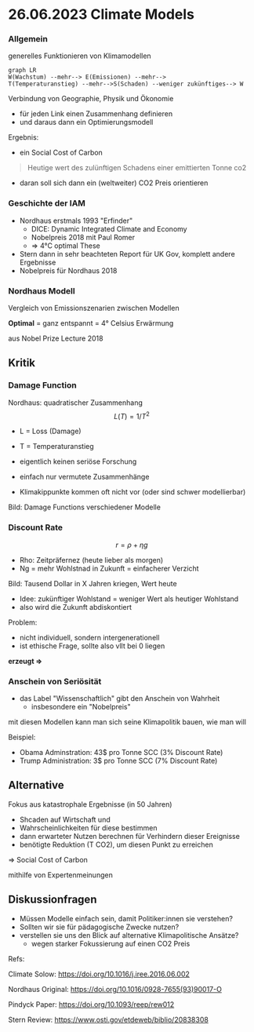 # 26.06.2023 Climate Models



### Allgemein

generelles Funktionieren von Klimamodellen

``` mermaid
graph LR
W(Wachstum) --mehr--> E(Emissionen) --mehr--> 
T(Temperaturanstieg) --mehr-->S(Schaden) --weniger zukünftiges--> W
```

Verbindung von Geographie, Physik und Ökonomie

-   für jeden Link einen Zusammenhang definieren
-   und daraus dann ein Optimierungsmodell

Ergebnis:

-   ein Social Cost of Carbon

> Heutige wert des zulünftigen Schadens einer emittierten Tonne co2

-   daran soll sich dann ein (weltweiter) CO2 Preis orientieren

### Geschichte der IAM

-   Nordhaus erstmals 1993 "Erfinder"
    -   DICE: Dynamic Integrated Climate and Economy
    -   Nobelpreis 2018 mit Paul Romer
    -   =\> 4°C optimal These
-   Stern dann in sehr beachteten Report für UK Gov, komplett andere Ergebnisse
-   Nobelpreis für Nordhaus 2018

### Nordhaus Modell

Vergleich von Emissionszenarien zwischen Modellen

**Optimal** = ganz entspannt = 4° Celsius Erwärmung

aus Nobel Prize Lecture 2018

## Kritik

### Damage Function

Nordhaus: quadratischer Zusammenhang
$$
L(T) = 1/ T^2
$$

- L = Loss (Damage)
- T = Temperaturanstieg 



-   eigentlich keinen seriöse Forschung
-   einfach nur vermutete Zusammenhänge

-   Klimakippunkte kommen oft nicht vor (oder sind schwer modellierbar)

Bild: Damage Functions verschiedener Modelle

### Discount Rate

$$
r = \rho + η g
$$

- Rho: Zeitpräfernez (heute lieber als morgen)
- Ng = mehr Wohlstnad in Zukunft = einfacherer Verzicht

Bild: Tausend Dollar in X Jahren kriegen, Wert heute

-   Idee: zukünftiger Wohlstand = weniger Wert als heutiger Wohlstand
-   also wird die Zukunft abdiskontiert

Problem:

-   nicht individuell, sondern intergenerationell
-   ist ethische Frage, sollte also vllt bei 0 liegen



**erzeugt =>**

### Anschein von Seriösität

-   das Label "Wissenschaftlich" gibt den Anschein von Wahrheit
    -   insbesondere ein "Nobelpreis"

mit diesen Modellen kann man sich seine Klimapolitik bauen, wie man will

Beispiel:

- Obama Adminstration: 43$ pro Tonne SCC (3% Discount Rate)
- Trump Administration: 3$ pro Tonne SCC (7% Discount Rate)



## Alternative

Fokus aus katastrophale Ergebnisse (in 50 Jahren)

-   Shcaden auf Wirtschaft und
-   Wahrscheinlichkeiten für diese bestimmen
-   dann erwarteter Nutzen berechnen für Verhindern dieser Ereignisse
-   benötigte Reduktion (T CO2), um diesen Punkt zu erreichen

=\> Social Cost of Carbon

mithilfe von Expertenmeinungen

## Diskussionfragen

-   Müssen Modelle einfach sein, damit Politiker:innen sie verstehen?
-   Sollten wir sie für pädagogische Zwecke nutzen?
-   verstellen sie uns den Blick auf alternative Klimapolitische Ansätze?
    -   wegen starker Fokussierung auf einen CO2 Preis



Refs:

Climate Solow: https://doi.org/10.1016/j.iree.2016.06.002

Nordhaus Original: https://doi.org/10.1016/0928-7655(93)90017-O

Pindyck Paper: https://doi.org/10.1093/reep/rew012

Stern Review: https://www.osti.gov/etdeweb/biblio/20838308
